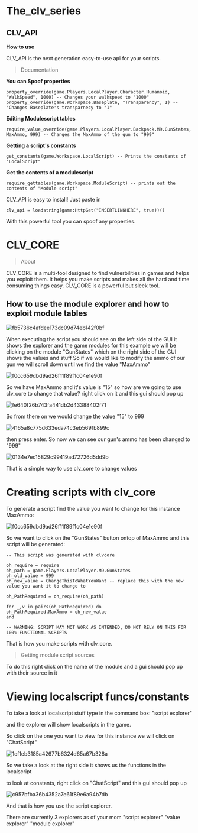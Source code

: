 # The_clv_series



## CLV_API
**How to use**

CLV_API is the next generation easy-to-use api for your scripts.

> Documentation

**You can Spoof properties**
```
property_override(game.Players.LocalPlayer.Character.Humanoid, "WalkSpeed", 1000) -- Changes your walkspeed to "1000"
property_override(game.Workspace.Baseplate, "Transparency", 1) -- "Changes Baseplate's transparnecy to "1"
```

**Editing Modulescript tables**
```
require_value_override(game.Players.LocalPlayer.Backpack.M9.GunStates, MaxAmmo, 999) -- Changes the MaxAmmo of the gun to "999"
```

**Getting a script's constants**
```
get_constants(game.Workspace.LocalScript) -- Prints the constants of "LocalScript"
```
**Get the contents of a modulescript**

```
require_gettables(game.Workspace.ModuleScript) -- prints out the contents of "Module script"
```

CLV_API is easy to install! Just paste in
```
clv_api = loadstring(game:HttpGet("INSERTLINKHERE", true))()
```

With this powerful tool you can spoof any properties.


# CLV_CORE
> About

CLV_CORE is a multi-tool designed to find vulnerbilities in games and helps you exploit them.
It helps you make scripts and makes all the hard and time consuming things easy.
CLV_CORE is a powerful but sleek tool.

## How to use the module explorer and how to exploit module tables

![fb5736c4afdee173dc09d74eb142f0bf](https://user-images.githubusercontent.com/66844081/84535324-318a6900-ad1e-11ea-8d02-2e148bcbc85c.png)

When executing the script you should see on the left side of the GUI it shows the explorer and the game modules
for this example we will be clicking on the module "GunStates" which on the right side of the GUI shows the values and stuff
So if we would like to modify the ammo of our gun we will scroll down until we find the value "MaxAmmo"

![f0cc659dbd9ad26f11f89f1c04e1e90f](https://user-images.githubusercontent.com/66844081/84535504-7f06d600-ad1e-11ea-8462-7b3aefed65ce.png)

So we have MaxAmmo and it's value is "15" so how are we going to use clv_core to change that value?
right click on it and this gui should pop up

![fe640f26b743fa441db2d43388402f71](https://user-images.githubusercontent.com/66844081/84535555-9b0a7780-ad1e-11ea-9f10-8aa564ecbb0e.png)

So from there on we would change the value "15" to 999

![4165a8c775d633eda74c3eb5691b899c](https://user-images.githubusercontent.com/66844081/84535583-afe70b00-ad1e-11ea-9c34-04e0c9cb81f2.png)

then press enter.
So now we can see our gun's ammo has been changed to "999"

![0134e7ec15829c99419ad72726d5dd9b](https://user-images.githubusercontent.com/66844081/84535626-becdbd80-ad1e-11ea-9657-05988b899b72.png)

That is a simple way to use clv_core to change values

# Creating scripts with clv_core

To generate a script find the value you want to change for this instance MaxAmmo:

![f0cc659dbd9ad26f11f89f1c04e1e90f](https://user-images.githubusercontent.com/66844081/84535504-7f06d600-ad1e-11ea-8462-7b3aefed65ce.png)

So we want to click on the "GunStates" button ontop of MaxAmmo
and this script will be generated:

```
-- This script was generated with clvcore

oh_require = require
oh_path = game.Players.LocalPlayer.M9.GunStates
oh_old_value = 999
oh_new_value = ChangeThisToWhatYouWant -- replace this with the new value you want it to change to

oh_PathRequired = oh_require(oh_path)

for _,v in pairs(oh_PathRequired) do
oh_PathRequired.MaxAmmo = oh_new_value
end

-- WARNING: SCRIPT MAY NOT WORK AS INTENDED, DO NOT RELY ON THIS FOR 100% FUNCTIONAL SCRIPTS
```

That is how you make scripts with clv_core.

> Getting module script sources

To do this right click on the name of the module and a gui should pop up with their source in it

# Viewing localscript funcs/constants

To take a look at localscript stuff type in the command box: "script explorer"

and the explorer will show localscripts in the game.

So click on the one you want to view for this instance we will click on "ChatScript"

![1cf1eb3185a42677b6324d65a67b328a](https://user-images.githubusercontent.com/66844081/84535957-6c40d100-ad1f-11ea-8acf-8bf28c537444.png)

So we take a look at the right side it shows us the functions in the localscript

to look at constants, right click on "ChatScript" and this gui should pop up

![c957bfba36b4352a7e61f89e6a94b7db](https://user-images.githubusercontent.com/66844081/84536009-87abdc00-ad1f-11ea-9664-649035ce4f0e.png)

And that is how you use the script explorer.

There are currently 3 explorers as of your mom
"script explorer"
"value explorer"
"module explorer"


